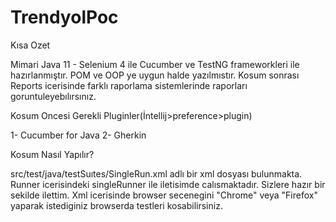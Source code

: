 # TrendyolPoc

 
Kısa Ozet

Mimari Java 11 - Selenium 4 ile Cucumber ve TestNG frameworkleri ile hazırlanmıştır. POM ve OOP ye uygun halde yazılmıstır. Kosum sonrası Reports icerisinde farklı raporlama sistemlerinde raporları goruntuleyebılırsınız.

Kosum Oncesi Gerekli Pluginler(İntellij>preference>plugin)

1- Cucumber for Java
2- Gherkin

Kosum Nasıl Yapılır?

src/test/java/testSuıtes/SingleRun.xml adlı bir xml dosyası bulunmakta. Runner icerisindeki singleRunner ile iletisimde calısmaktadır. Sizlere hazır bir sekilde ilettim. Xml icerisinde browser secenegini "Chrome" veya "Firefox" yaparak istediginiz browserda testleri kosabilirsiniz. 

